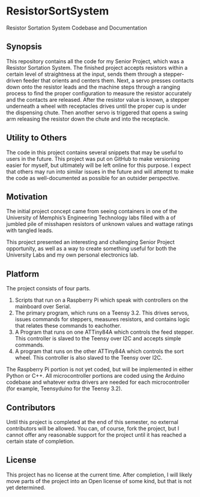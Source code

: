 # ResistorSortSystem
Resistor Sortation System Codebase and Documentation

## Synopsis

This repository contains all the code for my Senior Project, which was a Resistor Sortation System. The finished project accepts resistors within a certain level of straightness at the input, sends them through a stepper-driven feeder that orients and centers them. Next, a servo presses contacts down onto the resistor leads and the machine steps through a ranging process to find the proper configuration to measure the resistor accurately and the contacts are released. After the resistor value is known, a stepper underneath a wheel with receptacles drives until the proper cup is under the dispensing chute. Then another servo is triggered that opens a swing arm releasing the resistor down the chute and into the receptacle.

## Utility to Others

The code in this project contains several snippets that may be useful to users in the future. This project was put on GitHub to make versioning easier for myself, but ultimately will be left online for this purpose. I expect that others may run into similar issues in the future and will attempt to make the code as well-documented as possible for an outsider perspective.

## Motivation

The initial project concept came from seeing containers in one of the University of Memphis’s Engineering Technology labs filled with a of jumbled pile of misshapen resistors of unknown values and wattage ratings with tangled leads. 

This project presented an interesting and challenging Senior Project opportunity, as well as a way to create something useful for both the University Labs and my own personal electronics lab. 

## Platform

The project consists of four parts.

 1. Scripts that run on a Raspberry Pi which speak with controllers on the mainboard over Serial.
 2. The primary program, which runs on a Teensy 3.2. This drives servos, issues commands for steppers, measures resistors, and contains logic that relates these commands to eachother.
 3. A Program that runs on one ATTiny84A which controls the feed stepper. This controller is slaved to the Teensy over I2C and accepts simple commands.
 4. A program that runs on the other ATTiny84A which controls the sort wheel. This controller is also slaved to the Teensy over I2C.

The Raspberry Pi portion is not yet coded, but will be implemented in either Python or C++.
All microcontroller portions are coded using the Arduino codebase and whatever extra drivers are needed for each microcontroller (for example, Teensyduino for the Teensy 3.2).

## Contributors

Until this project is completed at the end of this semester, no external contributors will be allowed. You can, of course, fork the project, but I cannot offer any reasonable support for the project until it has reached a certain state of completion.

## License

This project has no license at the current time. After completion, I will likely move parts of the project into an Open license of some kind, but that is not yet determined.
